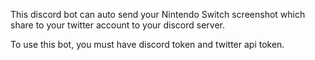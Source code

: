 This discord bot can auto send your Nintendo Switch screenshot which share to your twitter account to your discord server.


To use this bot, you must have discord token and twitter api token.
